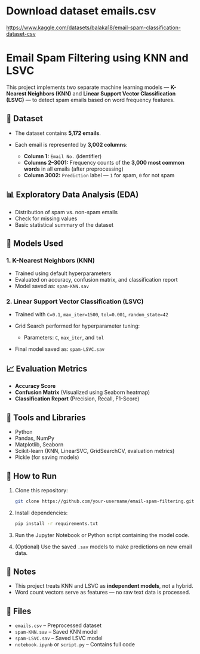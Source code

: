 # Download dataset emails.csv
https://www.kaggle.com/datasets/balaka18/email-spam-classification-dataset-csv

# Email Spam Filtering using KNN and LSVC

This project implements two separate machine learning models — **K-Nearest Neighbors (KNN)** and **Linear Support Vector Classification (LSVC)** — to detect spam emails based on word frequency features.

## 📁 Dataset

* The dataset contains **5,172 emails**.
* Each email is represented by **3,002 columns**:

  * **Column 1:** `Email No.` (identifier)
  * **Columns 2–3001:** Frequency counts of the **3,000 most common words** in all emails (after preprocessing)
  * **Column 3002:** `Prediction` label — `1` for spam, `0` for not spam

## 📊 Exploratory Data Analysis (EDA)

* Distribution of spam vs. non-spam emails
* Check for missing values
* Basic statistical summary of the dataset

## 🧠 Models Used

### 1. K-Nearest Neighbors (KNN)

* Trained using default hyperparameters
* Evaluated on accuracy, confusion matrix, and classification report
* Model saved as: `spam-KNN.sav`

### 2. Linear Support Vector Classification (LSVC)

* Trained with `C=0.1`, `max_iter=1500`, `tol=0.001`, `random_state=42`
* Grid Search performed for hyperparameter tuning:

  * Parameters: `C`, `max_iter`, and `tol`
* Final model saved as: `spam-LSVC.sav`

## 📈 Evaluation Metrics

* **Accuracy Score**
* **Confusion Matrix** (Visualized using Seaborn heatmap)
* **Classification Report** (Precision, Recall, F1-Score)

## 🔧 Tools and Libraries

* Python
* Pandas, NumPy
* Matplotlib, Seaborn
* Scikit-learn (KNN, LinearSVC, GridSearchCV, evaluation metrics)
* Pickle (for saving models)

## 💾 How to Run

1. Clone this repository:

   ```bash
   git clone https://github.com/your-username/email-spam-filtering.git
   ```

2. Install dependencies:

   ```bash
   pip install -r requirements.txt
   ```

3. Run the Jupyter Notebook or Python script containing the model code.

4. (Optional) Use the saved `.sav` models to make predictions on new email data.

## 📌 Notes

* This project treats KNN and LSVC as **independent models**, not a hybrid.
* Word count vectors serve as features — no raw text data is processed.

## 📁 Files

* `emails.csv` – Preprocessed dataset
* `spam-KNN.sav` – Saved KNN model
* `spam-LSVC.sav` – Saved LSVC model
* `notebook.ipynb` or `script.py` – Contains full code


